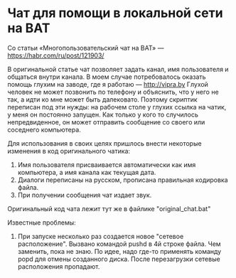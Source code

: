 # Чат для помощи в локальной сети на BAT

Со статьи «Многопользовательский чат на BAT» — https://habr.com/ru/post/121903/ 

В оригинальной статье чат позволяет задать канал, имя пользователя и общаться внутри канала.
В моем случае потребовалось оказать помощь глухим на заводе, где я работаю — http://vipra.by
Глухой человек не может позвонить по телефону и объяснить, что у него не так, а идти ко мне может быть далековато.
Поэтому скриптик переписан под эти нужды: на рабочем столе у глухих ссылка на чатик, у меня он постоянно запущен.
Как только у кого то случилось непредвиденное, он может отправить сообщение со своего или соседнего компьютера.

Для использования в своих целях пришлось внести некоторые изменения в код оригинального чатика:
1. Имя пользователя присваивается автоматически как имя компьютера, а имя канала как текущая дата.
2. Диалоги переписаны на русском, прописана правильная кодировка файла.
3. При получении сообщения чат издает звук.

Оригинальный код чата лежит тут же в файлике "original_chat.bat"

Известные проблемы:
1. При запуске несколько раз создается новое "сетевое расположение". 
Вызвано командой pushd в 4й строке файла. Чем заменить, пока не знаю.
По идее, надо где-то применять команду popd для отмены созданного диска.
После перезагрузки сетевые расположения пропадают.

